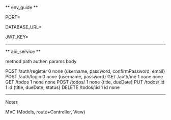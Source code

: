 ** env_guide **

PORT=

DATABASE_URL=

JWT_KEY=

---------

** api_service **

method        path              authen     params      body 

POST          /auth/register       0        none        {username, password, confirmPassword, email}
POST          /auth/login          0        none        {username, password}
GET           /auth/me             1        none        none
GET           /todos               1        none        none
POST          /todos/              1        none        {title, dueDate}
PUT           /todos/:id           1        id          {title, dueDate, status}
DELETE        /todos/:id           1        id          none

<!-- getAllDuplicate
method : GET
path : -todos/get-duplicate?title=
authen : true  -->


---------

Notes

MVC (Models, route+Controller, View)

